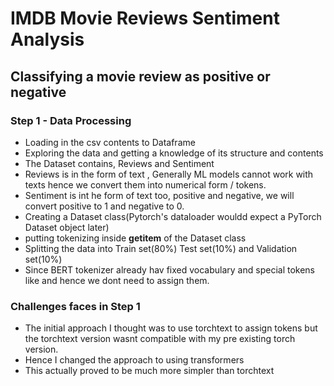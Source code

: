 # IMDB Movie Reviews Sentiment Analysis

##  Classifying a movie review as positive or negative

### Step 1 - Data Processing
- Loading in the csv contents to Dataframe
- Exploring the data and getting a knowledge of its structure and contents
- The Dataset contains, Reviews and Sentiment
- Reviews is in the form of text , Generally ML models cannot work with texts hence we convert them into numerical form / tokens.
- Sentiment is int he form of text too, positive and negative, we will convert positive to 1 and negative to 0.
- Creating a Dataset class(Pytorch's dataloader wouldd expect a PyTorch Dataset object later)
- putting tokenizing inside __getitem__ of the Dataset class
- Splitting the data into Train set(80%) Test set(10%) and Validation set(10%)
- Since BERT tokenizer already hav fixed vocabulary and special tokens like <pad> and <unk> hence we dont need to assign them.

### Challenges faces in Step 1
- The initial approach I thought was to use torchtext to assign tokens but the torchtext version wasnt compatible with my pre existing torch version.
- Hence I changed the approach to using transformers
- This actually proved to be much more simpler than torchtext 